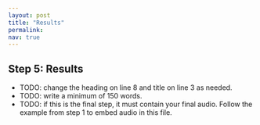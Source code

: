 ```yaml
---
layout: post
title: "Results"
permalink:
nav: true
---
```


## Step 5: Results

- TODO: change the heading on line 8 and title on line 3 as needed.
- TODO: write a minimum of 150 words.
- TODO: if this is the final step, it must contain your final audio.
  Follow the example from step 1 to embed audio in this file.
